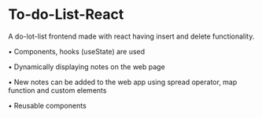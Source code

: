 # To-do-List-React
A do-lot-list frontend made with react having insert and delete functionality. 

• Components, hooks (useState) are used

• Dynamically displaying notes on the web page

• New notes can be added to the web app using spread operator, map function and custom elements

• Reusable components
